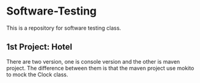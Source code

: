 # Software-Testing

This is a repository for software testing class.

## 1st Project: Hotel

There are two version, one is console version and the other is maven project. The difference between them is that the maven project use mokito to mock the Clock class.
